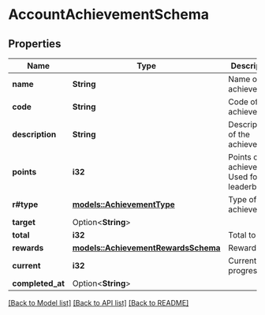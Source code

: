 # AccountAchievementSchema

## Properties

Name | Type | Description | Notes
------------ | ------------- | ------------- | -------------
**name** | **String** | Name of the achievement. | 
**code** | **String** | Code of the achievement.  | 
**description** | **String** | Description of the achievement. | 
**points** | **i32** | Points of the achievement. Used for the leaderboard. | 
**r#type** | [**models::AchievementType**](AchievementType.md) | Type of achievement. | 
**target** | Option<**String**> |  | 
**total** | **i32** | Total to do. | 
**rewards** | [**models::AchievementRewardsSchema**](AchievementRewardsSchema.md) | Rewards. | 
**current** | **i32** | Current progress. | 
**completed_at** | Option<**String**> |  | 

[[Back to Model list]](../README.md#documentation-for-models) [[Back to API list]](../README.md#documentation-for-api-endpoints) [[Back to README]](../README.md)


